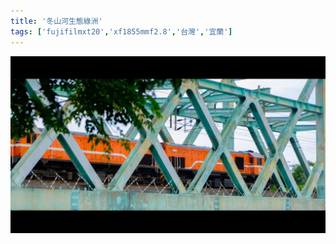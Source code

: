 ```yaml
---
title: '冬山河生態綠洲'
tags: ['fujifilmxt20','xf1855mmf2.8','台灣','宜蘭']
---
```

![001](./img/instagram_output/202310/001.webp)


